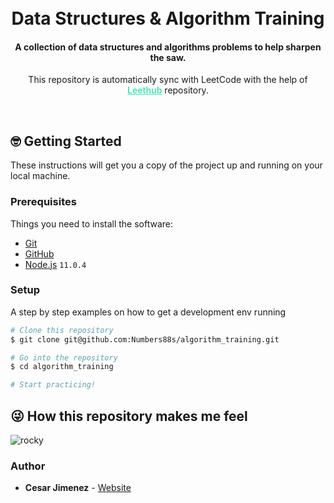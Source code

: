 <h1 align="center">
  <br>
	Data Structures & Algorithm Training
  <br>
</h1>

<h4 align="center">A collection of data structures and algorithms problems to help sharpen the saw.</h4>

<p align="center">This repository is automatically sync with LeetCode with the help of 
<a style="color:#42e2b0;font-weight:600;" href="https://github.com/Numbers88s/LeetHub">Leethub</a> repository.
 </p>
<br>

## 🤓 Getting Started

These instructions will get you a copy of the project up and running on your local machine.

### Prerequisites

Things you need to install the software:

* [Git](https://git-scm.com/)
* [GitHub](https://github.com/momentum-lab/momentum)
* [Node.js](nodejs.org) `11.0.4`

### Setup

A step by step examples on how to get a development env running

```bash
# Clone this repository
$ git clone git@github.com:Numbers88s/algorithm_training.git

# Go into the repository
$ cd algorithm_training

# Start practicing!

```

## 😜 How this repository makes me feel 

![rocky](https://media.giphy.com/media/1iTIr8gNil623qNO/giphy.gif)


### Author

* **Cesar Jimenez** - [Website](https://cesar-jimenez.com)
